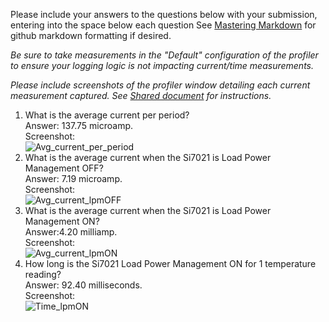 Please include your answers to the questions below with your submission, entering into the space below each question
See [Mastering Markdown](https://guides.github.com/features/mastering-markdown/) for github markdown formatting if desired.

*Be sure to take measurements in the "Default" configuration of the profiler to ensure your logging logic is not impacting current/time measurements.*

*Please include screenshots of the profiler window detailing each current measurement captured.  See [Shared document](https://docs.google.com/document/d/1Ro9G2Nsr_ZXDhBYJ6YyF9CPivb--6UjhHRmVhDGySag/edit?usp=sharing) for instructions.* 

1. What is the average current per period?   
   Answer: 137.75 microamp.
   <br>Screenshot:  
   ![Avg_current_per_period](https://github.com/CU-ECEN-5823/assignment-3-Sankalppund/blob/master/Screenshots/Avg_current_per_period.JPG)  
2. What is the average current when the Si7021 is Load Power Management OFF?  
   Answer: 7.19 microamp.
   <br>Screenshot:  
   ![Avg_current_lpmOFF](https://github.com/CU-ECEN-5823/assignment-3-Sankalppund/blob/master/Screenshots/Avg_current_lpmOFF.JPG)
3. What is the average current when the Si7021 is Load Power Management ON?  
   Answer:4.20 milliamp.
   <br>Screenshot:  
   ![Avg_current_lpmON](https://github.com/CU-ECEN-5823/assignment-3-Sankalppund/blob/master/Screenshots/Avg_current_lpmON.JPG)
4. How long is the Si7021 Load Power Management ON for 1 temperature reading?  
   Answer: 92.40 milliseconds.
   <br>Screenshot:  
   ![Time_lpmON](https://github.com/CU-ECEN-5823/assignment-3-Sankalppund/blob/master/Screenshots/Time_lpmON.JPG)
